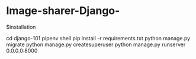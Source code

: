 # Image-sharer-Django-

$installation

cd django-101
pipenv shell
pip install -r requirements.txt
python manage.py migrate
python manage.py createsuperuser
python manage.py runserver 0.0.0.0:8000
